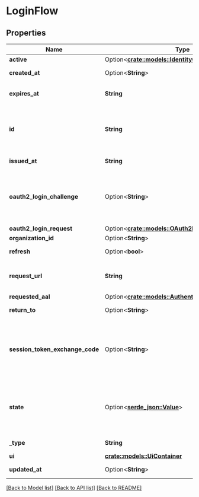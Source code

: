 # LoginFlow

## Properties

Name | Type | Description | Notes
------------ | ------------- | ------------- | -------------
**active** | Option<[**crate::models::IdentityCredentialsType**](identityCredentialsType.md)> |  | [optional]
**created_at** | Option<**String**> | CreatedAt is a helper struct field for gobuffalo.pop. | [optional]
**expires_at** | **String** | ExpiresAt is the time (UTC) when the flow expires. If the user still wishes to log in, a new flow has to be initiated. | 
**id** | **String** | ID represents the flow's unique ID. When performing the login flow, this represents the id in the login UI's query parameter: http://<selfservice.flows.login.ui_url>/?flow=<flow_id> | 
**issued_at** | **String** | IssuedAt is the time (UTC) when the flow started. | 
**oauth2_login_challenge** | Option<**String**> | Ory OAuth 2.0 Login Challenge.  This value is set using the `login_challenge` query parameter of the registration and login endpoints. If set will cooperate with Ory OAuth2 and OpenID to act as an OAuth2 server / OpenID Provider. | [optional]
**oauth2_login_request** | Option<[**crate::models::OAuth2LoginRequest**](oAuth2LoginRequest.md)> |  | [optional]
**organization_id** | Option<**String**> |  | [optional]
**refresh** | Option<**bool**> | Refresh stores whether this login flow should enforce re-authentication. | [optional]
**request_url** | **String** | RequestURL is the initial URL that was requested from Ory Kratos. It can be used to forward information contained in the URL's path or query for example. | 
**requested_aal** | Option<[**crate::models::AuthenticatorAssuranceLevel**](authenticatorAssuranceLevel.md)> |  | [optional]
**return_to** | Option<**String**> | ReturnTo contains the requested return_to URL. | [optional]
**session_token_exchange_code** | Option<**String**> | SessionTokenExchangeCode holds the secret code that the client can use to retrieve a session token after the login flow has been completed. This is only set if the client has requested a session token exchange code, and if the flow is of type \"api\", and only on creating the login flow. | [optional]
**state** | Option<[**serde_json::Value**](.md)> | State represents the state of this request:  choose_method: ask the user to choose a method to sign in with sent_email: the email has been sent to the user passed_challenge: the request was successful and the login challenge was passed. | 
**_type** | **String** | The flow type can either be `api` or `browser`. | 
**ui** | [**crate::models::UiContainer**](uiContainer.md) |  | 
**updated_at** | Option<**String**> | UpdatedAt is a helper struct field for gobuffalo.pop. | [optional]

[[Back to Model list]](../README.md#documentation-for-models) [[Back to API list]](../README.md#documentation-for-api-endpoints) [[Back to README]](../README.md)


